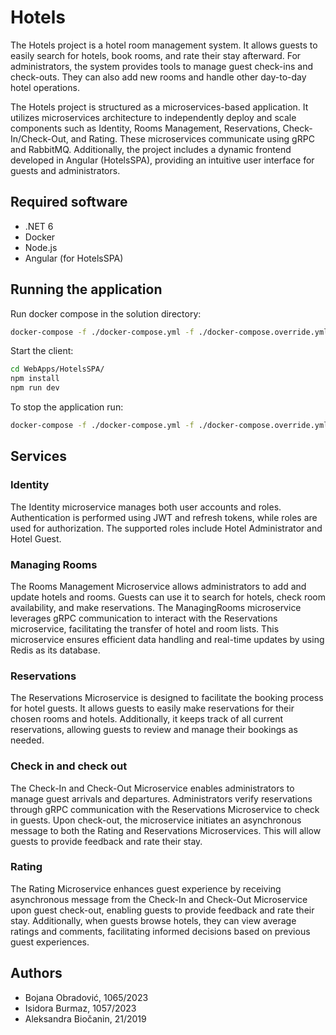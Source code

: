 # Hotels


The Hotels project is a hotel room management system. It allows guests to easily search for 
hotels, book rooms, and rate their stay afterward. For administrators, the system provides tools to manage 
guest check-ins and check-outs. They can also add new rooms and handle other day-to-day hotel 
operations.

The Hotels project is structured as a microservices-based application. It utilizes microservices 
architecture to independently deploy and scale components such as Identity, Rooms Management, Reservations, 
Check-In/Check-Out, and Rating. These microservices communicate using gRPC and RabbitMQ. Additionally, 
the project includes a dynamic frontend developed in Angular (HotelsSPA), providing an intuitive 
user interface for guests and administrators.

## Required software
- .NET 6
- Docker
- Node.js
- Angular (for HotelsSPA)

## Running the application
Run docker compose in the solution directory:
```sh
docker-compose -f ./docker-compose.yml -f ./docker-compose.override.yml up -d --build
```

Start the client:
```sh
cd WebApps/HotelsSPA/
npm install
npm run dev
```

To stop the application run:
```sh
docker-compose -f ./docker-compose.yml -f ./docker-compose.override.yml down
```

## Services

### Identity
The Identity microservice manages both user accounts and roles. 
Authentication is performed using JWT and refresh tokens, while roles are used for authorization. 
The supported roles include Hotel Administrator and Hotel Guest.

### Managing Rooms
The Rooms Management Microservice allows administrators to add and update hotels and rooms. 
Guests can use it to search for hotels, check room availability, and make reservations.
The ManagingRooms microservice leverages gRPC communication to interact with the Reservations microservice, 
facilitating the transfer of hotel and room lists. This microservice ensures efficient data handling 
and real-time updates by using Redis as its database.

### Reservations

The Reservations Microservice is designed to facilitate the booking process for hotel guests. It allows guests 
to easily make reservations for their chosen rooms and hotels. Additionally, it keeps track of all current
reservations, allowing guests to review and manage their bookings as needed. 

### Check in and check out
The Check-In and Check-Out Microservice enables administrators to manage guest arrivals and departures. 
Administrators verify reservations through gRPC communication with the Reservations Microservice 
to check in guests. Upon check-out, the microservice initiates an asynchronous message to both the Rating and 
Reservations Microservices. This will allow guests to provide feedback and rate their stay.

### Rating
The Rating Microservice enhances guest experience by receiving asynchronous message from the Check-In and 
Check-Out Microservice upon guest check-out, enabling guests to provide feedback and rate their stay. 
Additionally, when guests browse hotels, they can view average ratings and comments, 
facilitating informed decisions based on previous guest experiences.


## Authors
- Bojana Obradović, 1065/2023
- Isidora Burmaz, 1057/2023
- Aleksandra Biočanin, 21/2019

